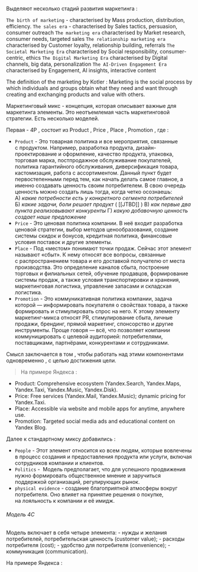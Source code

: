 Выделяют несколько стадий развития маркетинга : 

`The birth of marketing` - characterised by Mass production, distribution, efficiency.
`The sales era` - characterised by Sales tactics, persuasion, consumer outreach
`The marketing era` characterised by Market research, consumer needs, targeted sales
`The relationship marketing era` characterised by Customer loyalty, relationship building, referrals
`The Societal Marketing Era` characterised by Social responsibility, consumer- centric, ethics
`The Digital Marketing Era` characterised by Digital channels, big data, personalization
`The AI-Driven Engagement Era` characterised by Engagement, AI insights, interactive content

The definition of the marketing by Kotler : Marketing is the social process by which individuals and groups obtain what they need and want through creating and exchanging products and value with others.

Маркетинговый микс - концепция, которая описывает важные для маркетинга элементы. Это неотъемлемая часть маркетинговой стратегии. Есть несколько моделей. 

Первая - 4P , состоит из Product , Price , Place , Promotion , где : 
- `Product` - Это товарная политика и все мероприятия, связанные с продуктом. Например, разработка продукта, дизайн-проектирование и оформление, качество продукта, упаковка, торговая марка, постпродажное обслуживание покупателей, политика гарантийного обслуживания, диверсификация товара, кастомизация, работа с ассортиментом. Данный пункт будет первостепенными перед тем, как начать делать самое главное, а именно создавать ценность своим потребителем. В свою очередь ценность можно создать лишь тогда, когда четко осознаешь:
	A) _какие потребности есть у конкретного сегмента потребителей_ 
	Б) _какие задачи, боли решает продукт_ ( [[JTBD]] ) 
	В) _как первые два пункта реализовывают конкуренты_
	Г) _какую добавочную ценность создает наше предложение_
- `Price` - Это ценовая политика компании. В неё входит разработка ценовой стратегии, выбор методов ценообразования, создание системы скидок и бонусов, кредитная политика, финансовые условия поставок и другие элементы.
- `Place` - Под «местом» понимают точки продаж. Сейчас этот элемент называют «сбыт». К нему относят все вопросы, связанные с распространением товара и его доставкой получателю от места производства. Это определение каналов сбыта, построение торговых и филиальных сетей, обучение продавцов, формирование системы продаж, а также условия транспортировки и хранения, маркетинговая логистика, управление запасами и складская логистика.
- `Promotion` - Это коммуникативная политика компании, задача которой — информировать покупателя о свойствах товара, а также формировать и стимулировать спрос на него. К этому элементу маркетинг-микса относят PR, стимулирование сбыта, личные продажи, брендинг, прямой маркетинг, спонсорство и другие инструменты. Проще говоря — всё, что позволяет компании коммуницировать с целевой аудиторией: потребителями, поставщиками, партнёрами, конкурентами и сотрудниками.

Смысл заключается в том , чтобы работать над этими компонентами одновременно , с целью достижения цели. 

> На примере Яндекса :
- Product: Comprehensive ecosystem (Yandex.Search, Yandex.Maps, Yandex.Taxi,  Yandex.Music, Yandex.Disk).
- Price: Free services (Yandex.Mail, Yandex.Music); dynamic pricing for Yandex.Taxi.
- Place: Accessible via website and mobile apps for anytime, anywhere use.
- Promotion: Targeted social media ads and educational content on Yandex Blog.


Далее к стандартному миксу добавились : 
- `People` - Этот элемент относится ко всем людям, которые вовлечены в процесс создания и предоставления продукта или услуги, включая сотрудников компании и клиентов.
- `Politics` -  Модель предполагает, что для успешного продвижения нужно формировать общественное мнение и заручиться поддержкой организаций, регулирующих рынок.
- `physical evidence` - создание благоприятной атмосферы вокруг потребителя. Оно влияет на принятие решения о покупке, на лояльность к компании и её имидж.

<h6>Модель 4C</h6>
Модель включает в себя четыре элемента:
- нужды и желания потребителей, потребительская ценность (customer value);
- расходы потребителя (cost);
- удобство для потребителя (convenience);
- коммуникация (communication).

На примере Яндекса : 